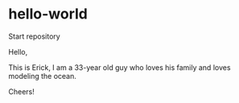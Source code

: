 # hello-world
Start repository

Hello,

This is Erick, I am a 33-year old guy who loves his family and loves modeling the ocean.

Cheers!
